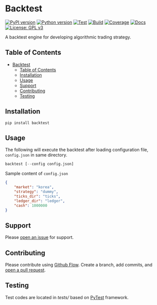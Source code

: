 # Backtest

[![PyPI version](https://img.shields.io/pypi/v/backtest.svg)](https://pypi.org/project/backtest/)
[![Python version](https://img.shields.io/pypi/pyversions/backtest.svg)](https://pypi.org/project/backtest/)
[![Test](https://github.com/yoonbae81/backtest/workflows/test/badge.svg)](https://github.com/yoonbae81/backtest/actions?query=workflow%3Atest)
[![Build](https://github.com/yoonbae81/backtest/workflows/build/badge.svg)](https://github.com/yoonbae81/backtest/actions?query=workflow%3Abuild)
[![Coverage](https://codecov.io/gh/yoonbae81/backtest/graph/badge.svg)](http://codecov.io/gh/yoonbae81/backtest)
[![Docs](https://readthedocs.org/projects/backtest/badge/?version=latest)](https://backtest.readthedocs.io/latest)
[![License: GPL v3](https://img.shields.io/badge/License-GPLv3-blue.svg)](https://www.gnu.org/licenses/gpl-3.0)

A backtest engine for developing algorithmic trading strategy.


## Table of Contents

- [Backtest](#backtest)
  - [Table of Contents](#table-of-contents)
  - [Installation](#installation)
  - [Usage](#usage)
  - [Support](#support)
  - [Contributing](#contributing)
  - [Testing](#testing)


## Installation
```
pip install backtest
```


## Usage

The following will execute the backtest after loading configuration file, `config.json` in same directory.
```python
backtest [--config config.json]
````

Sample content of `config.json`
```json
{
    "market": "korea",
    "strategy": "dummy",
    "ticks_dir": "ticks",
    "ledger_dir": "ledger",
    "cash": 1000000
}
```

## Support

Please [open an issue](https://github.com/yoonbae81/backtest/issues/new) for support.


## Contributing

Please contribute using [Github Flow](https://guides.github.com/introduction/flow/). Create a branch, add commits, and [open a pull request](https://github.com/yoonbae/backtest/compare/).


## Testing

Test codes are located in _tests/_ based on [PyTest](https://docs.pytest.org/en/latest/) framework.

